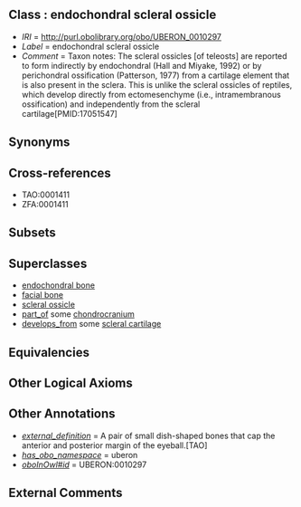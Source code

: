 
## Class : endochondral scleral ossicle

 * *IRI* = http://purl.obolibrary.org/obo/UBERON_0010297
 * *Label* = endochondral scleral ossicle
 * *Comment* = Taxon notes: The scleral ossicles [of teleosts] are reported to form indirectly by endochondral (Hall and Miyake, 1992) or by perichondral ossification (Patterson, 1977) from a cartilage element that is also present in the sclera. This is unlike the scleral ossicles of reptiles, which develop directly from ectomesenchyme (i.e., intramembranous ossification) and independently from the scleral cartilage[PMID:17051547]

## Synonyms


## Cross-references

 * TAO:0001411
 * ZFA:0001411

## Subsets


## Superclasses

 * [endochondral bone](../../UBERON/13/UBERON_0002513.md)
 * [facial bone](../../UBERON/62/UBERON_0003462.md)
 * [scleral ossicle](../../UBERON/90/UBERON_0010290.md)
 * [part_of](../../BFO/50/BFO_0000050.md) some [chondrocranium](../../UBERON/41/UBERON_0002241.md)
 * [develops_from](../../RO/02/RO_0002202.md) some [scleral cartilage](../../UBERON/89/UBERON_0010289.md)

## Equivalencies


## Other Logical Axioms


## Other Annotations

 * *[external_definition](../../UBPROP/01/UBPROP_0000001.md)* = A pair of small dish-shaped bones that cap the anterior and posterior margin of the eyeball.[TAO]
 * *[has_obo_namespace](../../ce/oboInOwl#hasOBONamespace.md)* = uberon
 * *[oboInOwl#id](../../id/oboInOwl#id.md)* = UBERON:0010297

## External Comments

